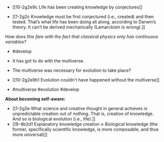 - [[10-2g2e9c Life has been creating knowledge by conjectures]]

- [[1-2g2c Knowledge must be first conjectured (i.e., created) and then tested. That’s what life has been doing all along, according to Darwin’s theory. It can’t be derived mechanically (Lamarckism is wrong).]]

*How does this fare with the fact that classical physics only has continuous variables?*
- #develop

- It has got to do with the multiverse.
- The multiverse was necessary for evolution to take place?
- [[10-2g2e9b1 Evolution couldn't have happened without the multiverse]]
- #multiverse #evolution #develop

**About becoming self-aware:**
- [[1-2g2e What science and creative thought in general achieves is unpredictable creation out of nothing. That is, creation of knowledge. And so is biological evolution (i.e., life).]]
- [[9-4b2d1 Explanatory knowledge creation ≠ Biological knowledge (the former, specifically scientific knowledge, is more composable, and thus more universal)]]

